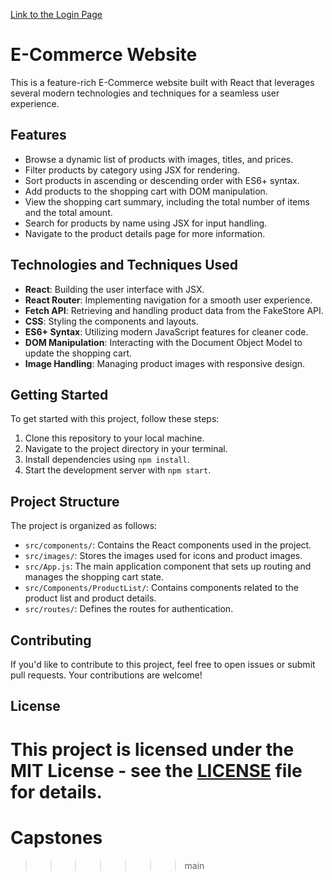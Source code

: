 [Link to the Login Page](https://sage-cobbler-7a07df.netlify.app/login)

# E-Commerce Website

This is a feature-rich E-Commerce website built with React that leverages several modern technologies and techniques for a seamless user experience.

## Features

- Browse a dynamic list of products with images, titles, and prices.
- Filter products by category using JSX for rendering.
- Sort products in ascending or descending order with ES6+ syntax.
- Add products to the shopping cart with DOM manipulation.
- View the shopping cart summary, including the total number of items and the total amount.
- Search for products by name using JSX for input handling.
- Navigate to the product details page for more information.

## Technologies and Techniques Used

- **React**: Building the user interface with JSX.
- **React Router**: Implementing navigation for a smooth user experience.
- **Fetch API**: Retrieving and handling product data from the FakeStore API.
- **CSS**: Styling the components and layouts.
- **ES6+ Syntax**: Utilizing modern JavaScript features for cleaner code.
- **DOM Manipulation**: Interacting with the Document Object Model to update the shopping cart.
- **Image Handling**: Managing product images with responsive design.

## Getting Started

To get started with this project, follow these steps:

1. Clone this repository to your local machine.
2. Navigate to the project directory in your terminal.
3. Install dependencies using `npm install`.
4. Start the development server with `npm start`.

## Project Structure

The project is organized as follows:

- `src/components/`: Contains the React components used in the project.
- `src/images/`: Stores the images used for icons and product images.
- `src/App.js`: The main application component that sets up routing and manages the shopping cart state.
- `src/Components/ProductList/`: Contains components related to the product list and product details.
- `src/routes/`: Defines the routes for authentication.

## Contributing

If you'd like to contribute to this project, feel free to open issues or submit pull requests. Your contributions are welcome!

## License

This project is licensed under the MIT License - see the [LICENSE](LICENSE) file for details.
=======
# Capstones
>>>>>>> main
